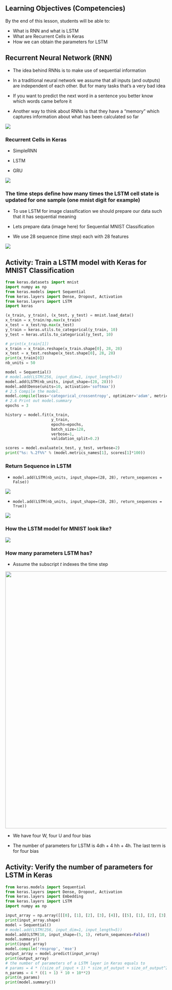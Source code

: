 ## Learning Objectives (Competencies)
By the end of this lesson, students will be able to:
- What is RNN and what is LSTM
- What are Recurrent Cells in Keras
- How we can obtain the parameters for LSTM

## Recurrent Neural Network (RNN)

- The idea behind RNNs is to make use of sequential information

- In a traditional neural network we assume that all inputs (and outputs) are independent of each other. But for many tasks that’s a very bad idea

- If you want to predict the next word in a sentence you better know which words came before it

- Another way to think about RNNs is that they have a “memory” which captures information about what has been calculated so far

![](../Notebooks/Images/simple_rnn.png)

### Recurrent Cells in Keras

- SimpleRNN

- LSTM

- GRU

![](../Notebooks/Images/LSTM.png)

### The time steps define how many times the LSTM cell state is updated for one sample (one mnist digit for example)

- To use LSTM for image classification we should prepare our data such that it has sequential meaning

- Lets prepare data (image here) for Sequential MNIST Classification

- We use 28 sequence (time step) each with 28 features

![](../Notebooks/Images/mnist_lstm.png)

## Activity: Train a LSTM model with Keras for MNIST Classification

```Python
from keras.datasets import mnist
import numpy as np
from keras.models import Sequential
from keras.layers import Dense, Dropout, Activation
from keras.layers import LSTM
import keras

(x_train, y_train), (x_test, y_test) = mnist.load_data()
x_train = x_train/np.max(x_train)
x_test = x_test/np.max(x_test)
y_train = keras.utils.to_categorical(y_train, 10)
y_test = keras.utils.to_categorical(y_test, 10)

# print(x_train[1])
x_train = x_train.reshape(x_train.shape[0], 28, 28)
x_test = x_test.reshape(x_test.shape[0], 28, 28)
print(x_train[0])
nb_units = 50

model = Sequential()
# model.add(LSTM(256, input_dim=1, input_length=5))
model.add(LSTM(nb_units, input_shape=(28, 28)))
model.add(Dense(units=10, activation='softmax'))
# 2.5 Compile the model.
model.compile(loss='categorical_crossentropy', optimizer='adam', metrics=['accuracy'])
# 2.6 Print out model.summary
epochs = 3

history = model.fit(x_train,
                    y_train,
                    epochs=epochs,
                    batch_size=128,
                    verbose=1,
                    validation_split=0.2)

scores = model.evaluate(x_test, y_test, verbose=2)
print("%s: %.2f%%" % (model.metrics_names[1], scores[1]*100))
```

### Return Sequence in LSTM

- `model.add(LSTM(nb_units, input_shape=(28, 28), return_sequences = False))`

![](../Notebooks/Images/return_seq_F.png)


- `model.add(LSTM(nb_units, input_shape=(28, 28), return_sequences = True))`

![](../Notebooks/Images/return_seq_T.png)

### How the LSTM model for MNIST look like?

![](../Notebooks/Images/mnist_lstm_nn.png)

### How many parameters LSTM has?

- Assume the subscript *t* indexes the time step

<img src="lstm_math.png" width="800" height="800">

- We have four W, four U and four bias

- The number of parameters for LSTM is 4dh + 4 hh  + 4h. The last term is for four bias

## Activity: Verify the number of parameters for LSTM in Keras

```python
from keras.models import Sequential
from keras.layers import Dense, Dropout, Activation
from keras.layers import Embedding
from keras.layers import LSTM
import numpy as np

input_array = np.array([[[0], [1], [2], [3], [4]], [[5], [1], [2], [3], [6]]])
print(input_array.shape)
model = Sequential()
# model.add(LSTM(256, input_dim=1, input_length=5))
model.add(LSTM(10, input_shape=(5, 1), return_sequences=False))
model.summary()
print(input_array)
model.compile('rmsprop', 'mse')
output_array = model.predict(input_array)
print(output_array)
# the number of parameters of a LSTM layer in Keras equals to
# params = 4 * ((size_of_input + 1) * size_of_output + size_of_output^2)
n_params = 4 * ((1 + 1) * 10 + 10**2)
print(n_params)
print(model.summary())
```
